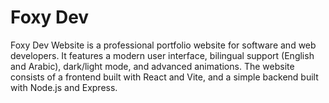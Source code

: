 # Foxy Dev
Foxy Dev Website is a professional portfolio website for software and web developers. It features a modern user interface, bilingual support (English and Arabic), dark/light mode, and advanced animations. The website consists of a frontend built with React and Vite, and a simple backend built with Node.js and Express.
